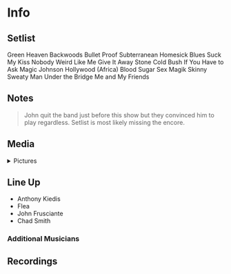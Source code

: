 # Info

## Setlist

Green Heaven
Backwoods
Bullet Proof
Subterranean Homesick Blues
Suck My Kiss
Nobody Weird Like Me
Give It Away
Stone Cold Bush
If You Have to Ask
Magic Johnson
Hollywood (Africa)
Blood Sugar Sex Magik
Skinny Sweaty Man
Under the Bridge
Me and My Friends

## Notes

> John quit the band just before this show but they convinced him to play regardless.
Setlist is most likely missing the encore.

## Media 

<details>
  <summary>Pictures</summary>
  <!--<img alt="Setlist" title="Setlist" src="_.jpg" height="200" />
  <img alt="Clipping" title="Clipping" src="_.jpg" height="200" />
  <img alt="Flyer" title="Flyer" src="_.jpg" height="200" />-->
</details>

## Line Up

* Anthony Kiedis
* Flea
* John Frusciante
* Chad Smith

### Additional Musicians

## Recordings
